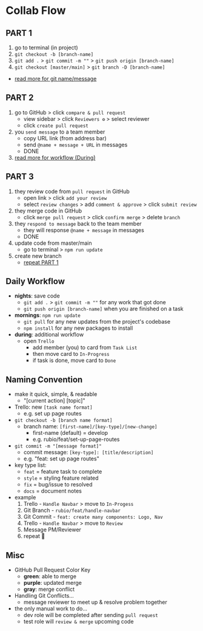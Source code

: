 # Collab Flow

## PART 1

1. go to terminal (in project)
2. `git checkout -b [branch-name]`
3. `git add .` > `git commit -m ""` > `git push origin [branch-name]`
4. `git checkout [master/main]` > `git branch -D [branch-name]`
- [read more for git name/message](#naming-convention)

## PART 2

1. go to GitHub > click `compare & pull request`
   - view sidebar > click `Reviewers ⚙` > select reviewer
   - click `create pull request`
2. you `send message` to a team member
   - copy URL link (from address bar)
   - send `@name + message + URL` in messages
   - DONE
3. [read more for workflow (During)](#daily-workflow)

## PART 3

1. they review code from `pull request` in GitHub
   - open link > click `add your review`
   - select `review changes` > add `comment & approve` > click `submit review`
2. they merge code in GitHub
   - click `merge pull request` > click `confirm merge` > delete `branch`
3. they `respond to message` back to the team member
   - they will response `@name + message` in messages
   - DONE
4. update code from master/main
   - go to terminal > `npm run update`
5. create new branch
   - [repeat PART 1](#part-1)

## Daily Workflow

- **nights**: save code
  - `git add .` > `git commit -m ""` for any work that got done
  - `git push origin [branch-name]` when you are finished on a task
- **mornings**: `npm run update`
  - `git pull` for any new updates from the project's codebase
  - `npm install` for any new packages to install
- **during**: additional workflow
  - open `Trello`
    - add member (you) to card from `Task List`
    - then move card to `In-Progress`
    - if task is done, move card to `Done`

## Naming Convention
- make it quick, simple, & readable
  - "[current action] [topic]"
- Trello: new `[task name format]`
  - e.g. set up page routes
- `git checkout -b [branch name format]`
  - branch name: `[first-name]/[key-type]/[new-change]`
    - first-name (default) = develop
    - e.g. rubio/feat/set-up-page-routes
- `git commit -m "[message format]"`
  - commit message: `[key-type]: [title/description]`
  - e.g. "feat: set up page routes"
- key type list:
  - `feat` = feature task to complete
  - `style` = styling feature related
  - `fix` = bug/issue to resolved
  - `docs` = document notes
- example
  1. Trello - `Handle Navbar` > move to `In-Progess`
  2. Git Branch - `rubio/feat/handle-navbar`
  3. Git Commit - `feat: create many components: Logo, Nav`
  4. Trello - `Handle Navbar` > move to `Review`
  5. Message PM/Reviewer
  6. repeat 🔁

## Misc

- GitHub Pull Request Color Key
  - **green**: able to merge
  - **purple**: updated merge
  - **gray**: merge conflict
- Handling Git Conflicts...
  - message reviewer to meet up & resolve problem together
- the only manual work to do...
  - dev role will be completed after sending `pull request`
  - test role will `review & merge` upcoming code
